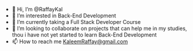 - 👋 Hi, I’m @RaffayKal
- 👀 I’m interested in Back-End Development 
- 🌱 I’m currently taking a Full Stack Developer Course
- 💞️ I’m looking to collaborate on projects that can help me in my studies, thou i have not yet started to learn Back-End Development
- 📫 How to reach me KaleemRaffay@gmail.com

